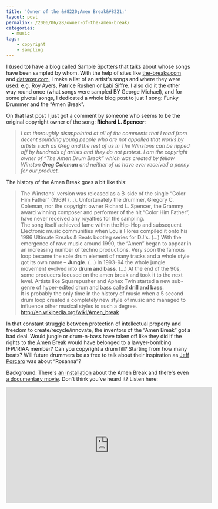 ```yaml
---
title: 'Owner of the &#8220;Amen Break&#8221;'
layout: post
permalink: /2006/06/28/owner-of-the-amen-break/
categories:
  - music
tags:
    - copyright
    - sampling
---
```

I (used to) have a blog called Sample Spotters that talks about whose songs have been sampled by whom. With the help of sites like [the-breaks.com](https://the-breaks.com/) and [datraxer.com](https://www.datraxer.com/daftcrew/samples.php), I make a list of an artist's songs and where they were used: e.g. Roy Ayers, Patrice Rushen or Labi Siffre. I also did it the other way round once (what songs were sampled BY George Michael), and for some pivotal songs, I dedicated a whole blog post to just 1 song: Funky Drummer and the &#8220;Amen Break&#8221;.

On that last post I just got a comment by someone who seems to be the original copyright owner of the song: **Richard L. Spencer**:

> _I am thoroughly disappointed at all of the comments that I read from decent sounding young people who are not appalled that works by artists such as Greg and the rest of us in The Winstons can be ripped off by hundreds of artists and they do not protest. I am the copyright owner of &#8220;The Amen Drum Break&#8221; which was created by fellow Winston **Greg Coleman** and neither of us have ever received a penny for our product._
  
The history of the Amen Break goes a bit like this:

> The Winstons' version was released as a B-side of the single &#8220;Color Him Father&#8221; (1969) (&#8230;). Unfortunately the drummer, Gregory C. Coleman, nor the copyright owner Richard L. Spencer, the Grammy award winning composer and performer of the hit &#8220;Color Him Father&#8221;, have never received any royalties for the sampling.  
> The song itself achieved fame within the Hip-Hop and subsequent Electronic music communities when Louis Flores compiled it onto his 1986 Ultimate Breaks & Beats bootleg series for DJ's. (&#8230;) With the emergence of rave music around 1990, the &#8220;Amen&#8221; began to appear in an increasing number of techno productions. Very soon the famous loop became the sole drum element of many tracks and a whole style got its own name &#8211; **Jungle**. (&#8230;) In 1993-94 the whole jungle movement evolved into **drum and bass**. (&#8230;) At the end of the 90s, some producers focused on the amen break and took it to the next level. Artists like Squarepusher and Aphex Twin started a new sub-genre of hyper-edited drum and bass called **drill and bass**.  
> It is probably the only time in the history of music when a 5 second drum loop created a completely new style of music and managed to influence other musical styles to such a degree.  
> <http://en.wikipedia.org/wiki/Amen_break>

In that constant struggle between protection of intellectual property and freedom to create/recycle/innovate, the inventors of the &#8220;Amen Break&#8221; got a bad deal. Would jungle or drum-n-bass have taken off like they did if the rights to the Amen Break would have belonged to a lawyer-bombing IFPI/RIAA member? Can you copyright a drum fill? Starting from how many beats? Will future drummers be as free to talk about their inspiration as [Jeff Porcaro](/2005/04/my-favourite-drummers/) was about &#8220;Rosanna&#8221;?

Background: There's [an installation](http://nkhstudio.com/pages/popup_amen.html) about the Amen Break and there's even [a documentary movie](http://www.youtube.com/watch?v=5SaFTm2bcac). Don't think you've heard it? Listen here:

<iframe width="560" height="315" src="https://www.youtube-nocookie.com/embed/v89CjsSOJ_c" title="YouTube video player" frameborder="0" allow="accelerometer; autoplay; clipboard-write; encrypted-media; gyroscope; picture-in-picture" allowfullscreen></iframe>
